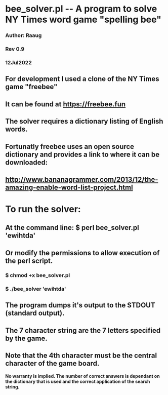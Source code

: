 # bee_solver.pl -- A program to solve NY Times word game "spelling bee"
### Author: Raaug
### Rev 0.9
### 12Jul2022
## For development I used a clone of the NY Times game "freebee"
## It can be found at https://freebee.fun
## The solver requires a dictionary listing of English words.
## Fortunatly freebee uses an open source dictionary and provides a link to where it can be downloaded:
## http://www.bananagrammer.com/2013/12/the-amazing-enable-word-list-project.html
# To run the solver:
## At the command line: $ perl bee_solver.pl 'ewihtda'
## Or modify the permissions to allow execution of the perl script.
### $ chmod +x bee_solver.pl
### $ ./bee_solver 'ewihtda'
## The program dumps it's output to the STDOUT (standard output).
## The 7 character string are the 7 letters specified by the game.
## Note that the 4th character must be the central character of the game board.
#### No warranty is implied. The number of correct answers is dependant on the dictionary that is used and the correct application of the search string.
